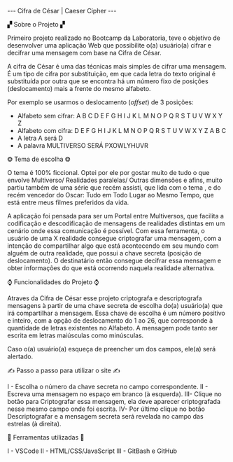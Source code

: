  --- Cifra de César | Caeser Cipher ---

 ▞ Sobre o Projeto ▞

Primeiro projeto realizado no Bootcamp da Laboratoria, teve o objetivo de desenvolver uma aplicação Web que possibilite o(a) usuário(a) cifrar e decifrar uma mensagem com base na Cifra de César.

A cifra de César é uma das técnicas mais simples de cifrar uma mensagem. É um
tipo de cifra por substituição, em que cada letra do texto original é
substituída por outra que se encontra há um número fixo de posições
(deslocamento) mais a frente do mesmo alfabeto.

Por exemplo se usarmos o deslocamento (_offset_) de 3 posições:

* Alfabeto sem cifrar: A B C D E F G H I J K L M N O P Q R S T U V W X Y Z
* Alfabeto com cifra:  D E F G H I J K L M N O P Q R S T U V W X Y Z A B C
* A letra A será D
* A palavra MULTIVERSO SERÁ PXOWLYHUVR

❂ Tema de escolha ❂

O tema é 100% ficcional. Optei por ele por gostar muito de tudo o que envolve Multiverso/ Realidades paralelas/ Outras dimensões e afins, muito partiu também de uma série que recém assisti, que lida com o tema , e do recém vencedor do Oscar: Tudo em Todo Lugar ao Mesmo Tempo, que está entre meus filmes preferidos da vida. 

A aplicação foi pensada para ser um Portal entre Multiversos, que facilita a codificação e descodificação de mensagens de realidades distintas em um cenário onde essa comunicação é possível. Com essa ferramenta, o usuário de uma X realidade consegue criptografar uma mensagem, com a intenção de compartilhar algo que está acontecendo em seu mundo com alguém de outra realidade, que possui a chave secreta (posição de deslocamento). O destinatário então consegue decifrar essa mensagem e obter informações do que está ocorrendo naquela realidade alternativa. 

⌚ Funcionalidades do Projeto ⌚

Atraves da Cifra de César esse projeto criptografa e descriptografa mensagens à partir de uma chave secreta de escolha do(a) usuário(a) que irá compartilhar a mensagem. Essa chave de escolha é um número positivo e inteiro, com a opção de deslocamento do 1 ao 26, que corresponde à quantidade de letras existentes no Alfabeto. A mensagem pode tanto ser escrita em letras maiúsculas como minúsculas.

Caso o(a) usuário(a) esqueça de preencher um dos campos, ele(a) será alertado.

✍ Passo a passo para utilizar o site ✍

I - Escolha o número da chave secreta no campo correspondente.
II - Escreva uma mensagem no espaço em branco (à esquerda).
III- Clique no botão para Criptografar essa mensagem, ela deve aparecer criptografada nesse mesmo campo onde foi escrita.
IV- Por último clique no botão Descriptografar e a mensagem secreta será revelada no campo das estrelas (à direita).

🧠 Ferramentas utilizadas 🧠

I - VSCode
II - HTML/CSS/JavaScript
III - GitBash e GitHub
